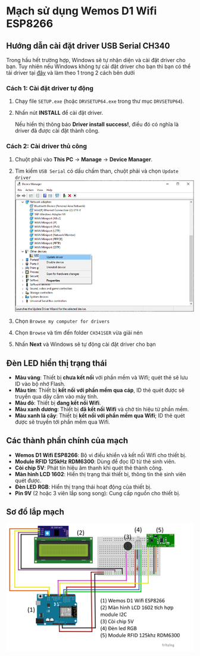# Mạch sử dụng Wemos D1 Wifi ESP8266

## Hướng dẫn cài đặt driver USB Serial CH340
Trong hầu hết trường hợp, Windows sẽ tự nhận diện và cài đặt driver cho bạn. Tuy nhiên nếu Windows không tự cài đặt driver cho bạn thì bạn có thể tải driver tại [đây](https://www.wch-ic.com/downloads/CH341SER_ZIP.html) và làm theo 1 trong 2 cách bên dưới

### Cách 1: Cài đặt driver tự động
1. Chạy file `SETUP.exe` (hoặc `DRVSETUP64.exe` trong thư mục `DRVSETUP64`).
2. Nhấn nút **INSTALL** để cài đặt driver.

   Nếu hiển thị thông báo **Driver install success!**, điều đó có nghĩa là driver đã được cài đặt thành công.

### Cách 2: Cài driver thủ công
1. Chuột phải vào **This PC** → **Manage** → **Device Manager**.

2. Tìm kiếm `USB Serial` có dấu chấm than, chuột phải và chọn `Update driver`
![Ảnh chụp màn hình update driver](update_driver_screenshot.png)
3. Chọn `Browse my computer for drivers`
4. Chọn `Browse` và tìm đến folder `CH341SER` vừa giải nén
5. Nhấn **Next** và Windows sẽ tự động cài đặt driver cho bạn

## Đèn LED hiển thị trạng thái
- **Màu vàng**: Thiết bị **chưa kết nối** với phần mềm và Wifi; quét thẻ sẽ lưu ID vào bộ nhớ Flash.
- **Màu tím**: Thiết bị **kết nối với phần mềm qua cáp**, ID thẻ quét được sẽ truyền qua dây cắm vào máy tính.
- **Màu đỏ**: Thiết bị **đang kết nối Wifi**.
- **Màu xanh dương**: Thiết bị **đã kết nối Wifi** và chờ tín hiệu từ phần mềm.
- **Màu xanh lá cây**: Thiết bị **kết nối với phần mềm qua Wifi**; ID thẻ quét được sẽ truyền tới phần mềm qua Wifi.

## Các thành phần chính của mạch
- **Wemos D1 Wifi ESP8266**: Bộ vi điều khiển và kết nối Wifi cho thiết bị.
- **Module RFID 125kHz RDM6300**: Dùng để đọc ID từ thẻ sinh viên.
- **Còi chip 5V**: Phát tín hiệu âm thanh khi quét thẻ thành công.
- **Màn hình LCD 1602**: Hiển thị trạng thái thiết bị, thông tin thẻ sinh viên quét được.
- **Đèn LED RGB**: Hiển thị trạng thái hoạt động của thiết bị.
- **Pin 9V** (2 hoặc 3 viên lắp song song): Cung cấp nguồn cho thiết bị.

## Sơ đồ lắp mạch
![Hình ảnh sơ đồ lắp mạch](Sơ_đồ_mạch_wemos.png)
